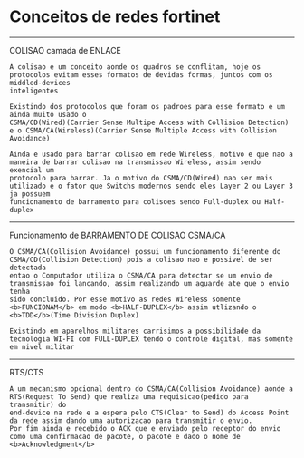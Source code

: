 # Conceitos de redes fortinet
____
COLISAO camada de ENLACE

    A colisao e um conceito aonde os quadros se conflitam, hoje os protocolos evitam esses formatos de devidas formas, juntos com os middled-devices
    inteligentes

    Existindo dos protocolos que foram os padroes para esse formato e um ainda muito usado o 
    CSMA/CD(Wired)(Carrier Sense Multipe Access with Collision Detection) e o CSMA/CA(Wireless)(Carrier Sense Multiple Access with Collision Avoidance)

    Ainda e usado para barrar colisao em rede Wireless, motivo e que nao a maneira de barrar colisao na transmissao Wireless, assim sendo exencial um
    protocolo para barrar. Ja o motivo do CSMA/CD(Wired) nao ser mais utilizado e o fator que Switchs modernos sendo eles Layer 2 ou Layer 3 ja possuem
    funcionamento de barramento para colisoes sendo Full-duplex ou Half-duplex 

____
Funcionamento de BARRAMENTO DE COLISAO CSMA/CA

    O CSMA/CA(Collision Avoidance) possui um funcionamento diferente do CSMA/CD(Collision Detection) pois a colisao nao e possivel de ser detectada
    entao o Computador utiliza o CSMA/CA para detectar se um envio de transmissao foi lancando, assim realizando um aguarde ate que o envio tenha
    sido concluido. Por esse motivo as redes Wireless somente <b>FUNCIONAM</b> em modo <b>HALF-DUPLEX</b> assim utlizando o <b>TDD</b>(Time Division Duplex)

    Existindo em aparelhos militares carrisimos a possibilidade da tecnologia WI-FI com FULL-DUPLEX tendo o controle digital, mas somente
    em nivel militar

____
RTS/CTS

    A um mecanismo opcional dentro do CSMA/CA(Collision Avoidance) aonde a RTS(Request To Send) que realiza uma requisicao(pedido para transmitir) do
    end-device na rede e a espera pelo CTS(Clear to Send) do Access Point da rede assim dando uma autorizacao para transmitir o envio. 
    Por fim ainda e recebido o ACK que e enviado pelo receptor do envio como uma confirmacao de pacote, o pacote e dado o nome de <b>Acknowledgment</b>
